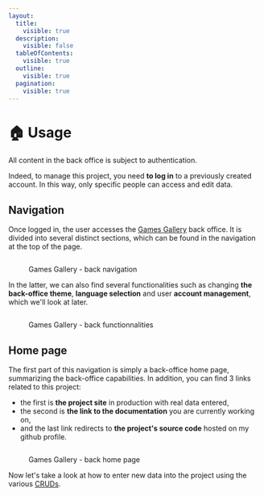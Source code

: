 ```yaml
---
layout:
  title:
    visible: true
  description:
    visible: false
  tableOfContents:
    visible: true
  outline:
    visible: true
  pagination:
    visible: true
---
```


# 🏠 Usage

All content in the back office is subject to authentication.

Indeed, to manage this project, you need **to log in** to a previously created account. In this way, only specific people can access and edit data.

## Navigation

Once logged in, the user accesses the [Games Gallery](https://games-gallery.alexis-gousseau.com/) back office. It is divided into several distinct sections, which can be found in the navigation at the top of the page.&#x20;

<figure><img src="../.gitbook/assets/Capture d&#x27;écran 2024-06-11 164303 (2).png" alt=""><figcaption><p>Games Gallery - back navigation</p></figcaption></figure>

In the latter, we can also find several functionalities such as changing **the back-office theme**, **language selection** and user **account management**, which we'll look at later.

<figure><img src="../.gitbook/assets/Capture d&#x27;écran 2024-06-11 164303 (3).png" alt=""><figcaption><p>Games Gallery - back functionnalities</p></figcaption></figure>

## Home page

The first part of this navigation is simply a back-office home page, summarizing the back-office capabilities. In addition, you can find 3 links related to this project:

* the first is **the project site** in production with real data entered,
* the second is **the link to the documentation** you are currently working on,
* and the last link redirects to **the project's source code** hosted on my github profile.

<figure><img src="../.gitbook/assets/Capture d&#x27;écran 2024-06-11 164303 (1).png" alt=""><figcaption><p>Games Gallery - back home page</p></figcaption></figure>

Now let's take a look at how to enter new data into the project using the various [CRUDs](cruds.md).
